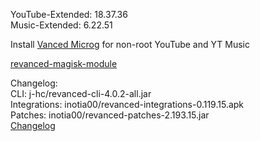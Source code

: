 YouTube-Extended: 18.37.36  
Music-Extended: 6.22.51  

Install [Vanced Microg](https://github.com/TeamVanced/VancedMicroG/releases) for non-root YouTube and YT Music  

[revanced-magisk-module](https://github.com/j-hc/revanced-magisk-module)  

Changelog:  
CLI: j-hc/revanced-cli-4.0.2-all.jar  
Integrations: inotia00/revanced-integrations-0.119.15.apk  
Patches: inotia00/revanced-patches-2.193.15.jar  
[Changelog](https://github.com/inotia00/revanced-patches/releases/tag/v2.193.15)  

